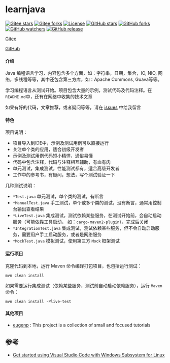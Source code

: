 # learnjava

[![Gitee stars](https://gitee.com/pinweiwan/learnjava/badge/star.svg)](https://gitee.com/pinweiwan/learnjava/stargazers)
[![Gitee forks](https://gitee.com/pinweiwan/learnjava/badge/fork.svg)](https://gitee.com/pinweiwan/learnjava/members)
[![License](https://img.shields.io/github/license/kavahub/learnjava.svg)](https://github.com/kavahub/learnjava/blob/main/LICENSE)
[![GitHub stars](https://img.shields.io/github/stars/kavahub/learnjava?style=flat-square&logo=GitHub)](https://github.com/kavahub/learnjava/stargazers)
[![GitHub forks](https://img.shields.io/github/forks/kavahub/learnjava?style=flat-square&logo=GitHub)](https://github.com/kavahub/learnjava/network/members)
[![GitHub watchers](https://img.shields.io/github/watchers/kavahub/learnjava?style=flat-square&logo=GitHub)](https://github.com/kavahub/learnjava/watchers)
[![GitHub release](https://img.shields.io/github/release/kavahub/learnjava?style=flat-square&logo=GitHub?color=blu)](https://github.com/kavahub/learnjava/releases)



[Gitee](https://gitee.com/pinweiwan/learnjava)

[GitHub](https://github.com/kavahub/learnjava)

#### 介绍

Java 编程语言学习，内容包含多个方面，如：字符串，日期，集合，IO, NIO, 网络，多线程等等，其中还包含第三方库，如：Apache Commons, Guava等等。

学习编程语言从测试开始。项目包含大量的示例，测试代码及代码注释。在 `README.md`中，还有在网络中收集的技术文章

如果有好的代码，文章推荐，或者疑问等等，请在 [issues](https://gitee.com/pinweiwan/learnjava/issues) 中给我留言

#### 特色

项目说明：
* 项目导入到IDE中，示例及测试用例可以直接运行
* 关注单个类的应用，适合初级开发者
* 示例及测试用例代码短小精悍，通俗易懂
* 代码中包含注释，代码与注释相互辅助，有血有肉
* 单元测试，集成测试，性能测试都有，适合高级开发者
* 工作中的参考书，有疑问，想法，写个测试验证一下

几种测试说明：
* `*Test.java` 单元测试，单个类的测试，有断言
* `*ManualTest.java` 手工测试，单个或多个类的测试，没有断言，通常用控制台输出查看结果
* `*LiveTest.java` 集成测试，测试依赖某些服务，在测试开始前，会自动启动服务（可能依靠工具启动， 如：`cargo-maven2-plugin`），完成后关闭
* `*IntegrationTest.java` 集成测试，测试依赖某些服务，但不会自动启动服务，需要用户手工启动服务，或者是网络服务
* `*MockTest.java` 模拟测试，使用第三方 `Mock` 框架测试

#### 运行项目

克隆代码到本地，运行 Maven 命令编译打包项目，也包括运行测试：

```text
mvn clean install
```

如果需要运行集成测试（依赖某些服务，测试前自动启动依赖服务），运行 `Maven`命令：

```text
mvn clean install -Plive-test
```

#### 其他项目

- [eugenp](https://github.com/eugenp/tutorials) : This project is a collection of small and focused tutorials 

## 参考

- [Get started using Visual Studio Code with Windows Subsystem for Linux](https://docs.microsoft.com/en-us/windows/wsl/tutorials/wsl-vscode)